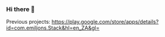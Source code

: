 ### Hi there 👋


Previous projects:
https://play.google.com/store/apps/details?id=com.emiljons.Stack&hl=en_ZA&gl=

